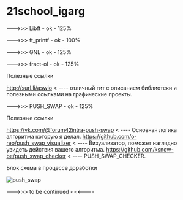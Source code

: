 # 21school_igarg
--->>> Libft - ok - 125%

--->>> ft_printf - ok - 100%

--->>> GNL - ok - 125%

--->>> fract-ol - ok - 125%

Полезные ссылки 

http://surl.li/aswio < ----  отличный гит с описанием библиотеки и полезными ссылками на графические проекты.

--->>> PUSH_SWAP - ok - 125%

Полезные ссылки 

https://vk.com/@forum42intra-push-swap    < ----  Основная логика алгоритма которую я делал.
https://github.com/o-reo/push_swap_visualizer  < ---- Визуализатор, поможет наглядно увидеть действия вашего алгоритма.
https://github.com/ksnow-be/push_swap_checker < ---- PUSH_SWAP_CHECKER.

Блок схема в процессе доработки

![push_swap](https://user-images.githubusercontent.com/81097405/141448315-559f9874-cca3-433e-b90d-ebdcb2565af6.jpeg)

--->>> to be continued <<<----
